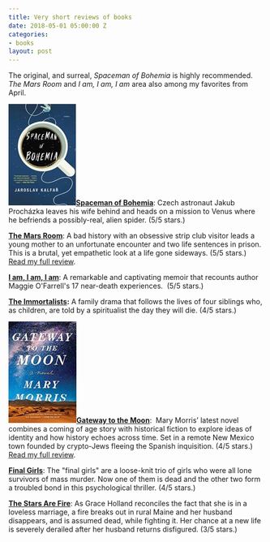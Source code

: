 ```yaml
---
title: Very short reviews of books
date: 2018-05-01 05:00:00 Z
categories:
- books
layout: post
---
```


The original, and surreal, _Spaceman of Bohemia_ is highly recommended. _The Mars Room_ and _I am, I am, I am_ area also among my favorites from April.

![](/assets/images/51F5xcar7mL-133x200.jpg)[**Spaceman of Bohemia**](https://amzn.to/2JB7e9w): Czech astronaut Jakub Procházka leaves his wife behind and heads on a mission to Venus where he befriends a possibly-real, alien spider. (5/5 stars.)

[**The Mars Room**](https://amzn.to/2FbAIaX): A bad history with an obsessive strip club visitor leads a young mother to an unfortunate encounter and two life sentences in prison. This is a brutal, yet empathetic look at a life gone sideways. (5/5 stars.) [Read my full review](https://kenbooth.net/review-the-mars-room/).

[**I am, I am, I am**](https://amzn.to/2Fe9EaL): A remarkable and captivating memoir that recounts author Maggie O'Farrell's 17 near-death experiences.  (5/5 stars.)

**[The Immortalists](https://amzn.to/2HajYXf):** A family drama that follows the lives of four siblings who, as children, are told by a spiritualist the day they will die. (4/5 stars.)

**![Gateway to the Moon](/assets/images/61eWMuiJyqL._SY346_-134x200.jpg)[Gateway to the Moon](https://amzn.to/2qJ2gzc)**:  Mary Morris’ latest novel combines a coming of age story with historical fiction to explore ideas of identity and how history echoes across time. Set in a remote New Mexico town founded by crypto-Jews fleeing the Spanish inquisition. (4/5 stars.) [Read my full review](https://kenbooth.net/review-gateway-to-the-moon/).

[**Final Girls**](https://amzn.to/2qjoZRX): The "final girls" are a loose-knit trio of girls who were all lone survivors of mass murder. Now one of them is dead and the other two form a troubled bond in this psychological thriller. (4/5 stars.)

[**The Stars Are Fire**](https://amzn.to/2qhGn9Z): As Grace Holland reconciles the fact that she is in a loveless marriage, a fire breaks out in rural Maine and her husband disappears, and is assumed dead, while fighting it. Her chance at a new life is severely derailed after her husband returns disfigured. (3/5 stars.)

